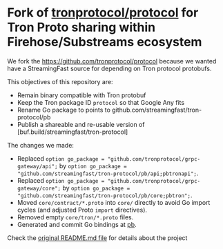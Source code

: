 # Fork of [tronprotocol/protocol](https://github.com/tronprotocol/protocol) for Tron Proto sharing within Firehose/Substreams ecosystem

We fork the https://github.com/tronprotocol/protocol because we wanted have a StreamingFast source for depending on Tron protocol protobufs.

This objectives of this repository are:
- Remain binary compatible with Tron protobuf
- Keep the Tron package ID `protocol` so that Google Any fits
- Rename Go package to points to github.com/streamingfast/tron-protocol/pb
- Publish a shareable and re-usable version of [buf.build/streamingfast/tron-protocol]

The changes we made:
- Replaced `option go_package = "github.com/tronprotocol/grpc-gateway/api";` by `option go_package = "github.com/streamingfast/tron-protocol/pb/api;pbtronapi";`.
- Replaced `option go_package = "github.com/tronprotocol/grpc-gateway/core";` by `option go_package = "github.com/streamingfast/tron-protocol/pb/core;pbtron";`.
- Moved `core/contract/*.proto` into `core/` directly to avoid Go import cycles (and adjusted Proto `import` directives).
- Removed empty `core/tron/*.proto` files.
- Generated and commit Go bindings at [pb](./pb/).

Check the [original README.md file](https://github.com/tronprotocol/protocol#protocol-) for details about the project